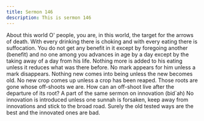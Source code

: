 ```yaml
---
title: Sermon 146
description: This is sermon 146
---
```


About this world
O' people, you are, in this world, the target for the arrows of death. With every drinking there
is choking and with every eating there is suffocation. You do not get any benefit in it except
by foregoing another (benefit) and no one among you advances in age by a day except by the
taking away of a day from his life.
Nothing more is added to his eating unless it reduces what was there before. No mark appears
for him unless a mark disappears.
Nothing new comes into being unless the new becomes old. No new crop comes up unless a
crop has been reaped. Those roots are gone whose off-shoots we are. How can an off-shoot
live after the departure of its root?
A part of the same sermon on innovation (bid`ah)
No innovation is introduced unless one sunnah is forsaken, keep away from innovations and
stick to the broad road. Surely the old tested ways are the best and the innovated ones are bad.